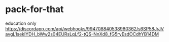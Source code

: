 # pack-for-that
education only
https://discordapp.com/api/webhooks/994708840538980362/s6SP58JrJVavgL1seklYDH_bWw2s04EURsLqLf2-tQS-NnXd8_fG5ryEsdOCdhYB14DM
